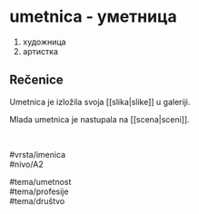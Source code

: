 # umetnica - уметница

1. художница  
2. артистка  

## Rečenice

Umetnica je izložila svoja [[slika|slike]] u galeriji.  

Mlada umetnica je nastupala na [[scena|sceni]].  

<br>

#vrsta/imenica  
#nivo/A2  

#tema/umetnost  
#tema/profesije  
#tema/društvo
